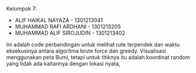 Kelompok 7:
- ALIF HAIKAL NAYAZA - 1301213041 
- MUHAMMAD RAFI ARDHANI - 1301213205 
- MUHAMMAD ALIF SIROJUDIN - 1301213402

Ini adalah code perbandingan untuk melihat rute terpendek dan waktu eksekusinya antara algoritma brute force dan greedy. Visualisasi menggunakan peta Bumi, tetapi untuk titiknya itu adalah koordinat random yang tidak ada kaitannya dengan lokasi nyata,
